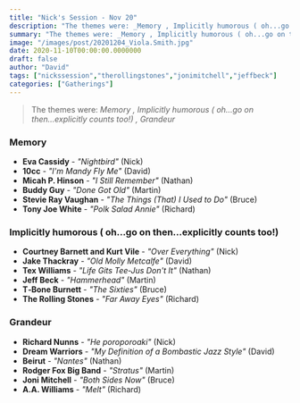 ```yaml
---
title: "Nick's Session - Nov 20"
description: "The themes were: _Memory , Implicitly humorous ( oh...go on then...explicitly counts too!) , Grandeur_"
summary: "The themes were: _Memory , Implicitly humorous ( oh...go on then...explicitly counts too!) , Grandeur_"
image: "/images/post/20201204_Viola.Smith.jpg"
date: 2020-11-10T00:00:00.0000000
draft: false
author: "David"
tags: ["nickssession","therollingstones","jonimitchell","jeffbeck"]
categories: ["Gatherings"]
---
```

> The themes were: _Memory , Implicitly humorous ( oh...go on then...explicitly counts too!) , Grandeur_
### Memory 
- **Eva Cassidy** - _"Nightbird"_ (Nick)
- **10cc** - _"I'm Mandy Fly Me"_ (David)
- **Micah P. Hinson** - _"I Still Remember"_ (Nathan)
- **Buddy Guy** - _"Done Got Old"_ (Martin)
- **Stevie Ray Vaughan** - _"The Things (That) I Used to Do"_ (Bruce)
- **Tony Joe White** - _"Polk Salad Annie"_ (Richard)
### Implicitly humorous ( oh...go on then...explicitly counts too!) 
- **Courtney Barnett and Kurt Vile** - _"Over Everything"_ (Nick)
- **Jake Thackray** - _"Old Molly Metcalfe"_ (David)
- **Tex Williams** - _"Life Gits Tee‐Jus Don't It"_ (Nathan)
- **Jeff Beck** - _"Hammerhead"_ (Martin)
- **T‐Bone Burnett** - _"The Sixties"_ (Bruce)
- **The Rolling Stones** - _"Far Away Eyes"_ (Richard)
### Grandeur
- **Richard Nunns** - _"He poroporoaki"_ (Nick)
- **Dream Warriors** - _"My Definition of a Bombastic Jazz Style"_ (David)
- **Beirut** - _"Nantes"_ (Nathan)
- **Rodger Fox Big Band** - _"Stratus"_ (Martin)
- **Joni Mitchell** - _"Both Sides Now"_ (Bruce)
- **A.A. Williams** - _"Melt"_ (Richard)
